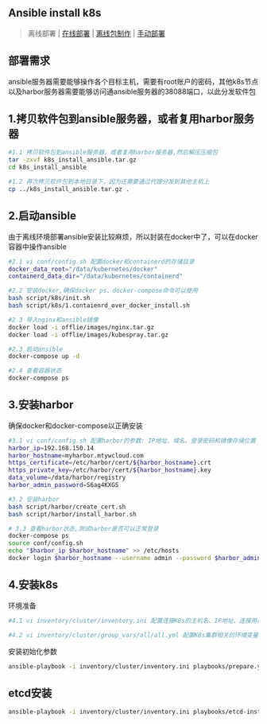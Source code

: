 ## Ansible install k8s

> 离线部署 | [在线部署](docs/online.md) | [离线包制作](docs/offlie-package.md) | [手动部署](https://github.com/long1318737396/k8s_install/tree/main)

## 部署需求

 ansible服务器需要能够操作各个目标主机，需要有root账户的密码，其他k8s节点以及harbor服务器需要能够访问通ansible服务器的38088端口，以此分发软件包

## 1.拷贝软件包到ansible服务器，或者复用harbor服务器

```bash
#1.1 拷贝软件包到ansible服务器，或者复用harbor服务器,然后解压压缩包
tar -zxvf k8s_install_ansible.tar.gz
cd k8s_install_ansible

#1.2 再次拷贝软件包到本地目录下，因为还需要通过代理分发到其他主机上
cp ../k8s_install_ansible.tar.gz .
```

## 2.启动ansible
由于离线环境部署ansible安装比较麻烦，所以封装在docker中了，可以在docker容器中操作ansible
```bash
#2.1 vi conf/config.sh 配置docker和containerd的存储目录
docker_data_root="/data/kubernetes/docker"
containerd_data_dir="/data/kubernetes/containerd"

#2.2 安装docker,确保docker ps、docker-compose命令可以使用
bash script/k8s/init.sh
bash script/k8s/1.contaienrd_over_docker_install.sh

#2.3 导入nginx和ansible镜像
docker load -i offlie/images/nginx.tar.gz 
docker load -i offlie/images/kubespray.tar.gz

#2.3 启动ansible
docker-compose up -d

#2.4 查看容器状态
docker-compose ps
```

## 3.安装harbor
确保docker和docker-compose以正确安装
```bash
#3.1 vi conf/config.sh 配置harbor的参数: IP地址、域名、登录密码和镜像存储位置
harbor_ip=192.168.150.14
harbor_hostname=myharbor.mtywcloud.com
https_certificate=/etc/harbor/cert/${harbor_hostname}.crt
https_private_key=/etc/harbor/cert/${harbor_hostname}.key
data_volume=/data/harbor/registry
harbor_admin_password=S6ag4KXGS

#3.2 安装harbor
bash script/harbor/create_cert.sh
bash script/harbor/install_harbor.sh

# 3.3 查看harbor状态,测试harbor是否可以正常登录
docker-compose ps
source conf/config.sh
echo "$harbor_ip $harbor_hostname" >> /etc/hosts
docker login $harbor_hostname --username admin --password $harbor_admin_password
```

## 4.安装k8s
环境准备

```bash
#4.1 vi inventory/cluster/inventory.ini 配置连接K8s的主机名、IP地址、连接用户、密码

#4.2 vi inventory/cluster/group_vars/all/all.yml 配置K8s集群相关的环境变量
```
安装初始化参数

```bash
ansible-playbook -i inventory/cluster/inventory.ini playbooks/prepare.yml
```

## etcd安装

```bash
ansible-playbook -i inventory/cluster/inventory.ini playbooks/etcd-install.yml
```